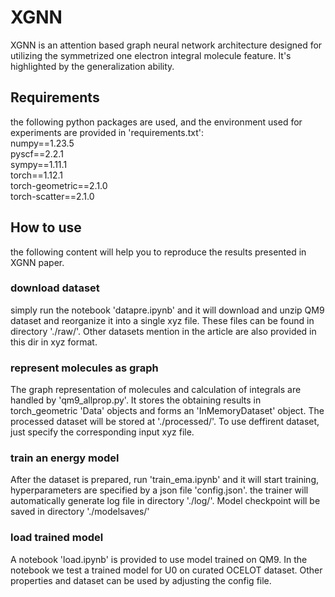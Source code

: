 # XGNN
XGNN is an attention based graph neural network architecture designed for utilizing the symmetrized one electron integral molecule feature. It's highlighted by the generalization ability.
## Requirements
the following python packages are used, and the environment used for experiments are provided in 'requirements.txt':\
numpy==1.23.5\
pyscf==2.2.1\
sympy==1.11.1\
torch==1.12.1\
torch-geometric==2.1.0\
torch-scatter==2.1.0
## How to use
the following content will help you to reproduce the results presented in XGNN paper.
### download dataset
 simply run the notebook 'datapre.ipynb' and it will download and unzip QM9 dataset and reorganize it into a single xyz file. These files can be found in directory './raw/'. Other datasets mention in the article are also provided in this dir in xyz format.
### represent molecules as graph
 The graph representation of molecules and calculation of integrals are handled by 'qm9_allprop.py'. It stores the obtaining results in torch_geometric 'Data' objects and forms an 'InMemoryDataset' object. The processed dataset will be stored at './processed/'. To use deffirent dataset, just specify the corresponding input xyz file.
### train an energy model
 After the dataset is prepared, run 'train_ema.ipynb' and it will start training, hyperparameters are specified by a json file 'config.json'. the trainer will automatically generate log file in directory './log/'. Model checkpoint will be saved in directory './modelsaves/'
### load trained model
 A notebook 'load.ipynb' is provided to use model trained on QM9. In the notebook we test a trained model for U0 on curated OCELOT dataset. Other properties and dataset can be used by adjusting the config file.
